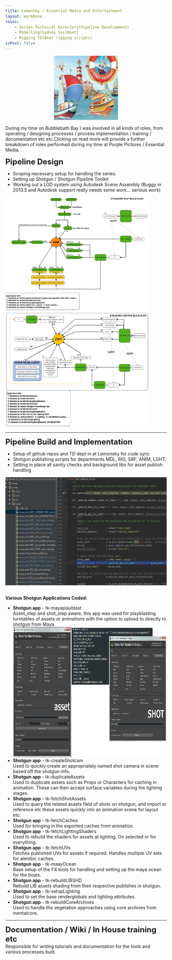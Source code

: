 ```yaml
---
title: LemonSky / Essential Media and Entertainment
layout: workDone
roles:
    - Series Technical Directory(Pipeline Development)
    - Modelling(Sydney SailBoat)
    - Rigging TD(Boat rigging scripts)
isPost: false
---
```

<p><center><img style="margin-center: 10px; width: 200px; height: 200px;" src="/assets/workdone/sydneysailboat.png" alt="" border="0" /></center></p>
<p>During my time on Bubblebath Bay I was involved in all kinds of roles, from operating / designing processes / process implementation / training / documentation etc etc.Clicking on read more will provide a further breakdown of roles performed during my time at Purple Pictures / Essential  Media.</p>
<p><span style="font-size: x-large;"><b>Pipeline Design</b></span></p>
<ul>
<li>Scoping necessary setup for handling the series.</li>
<li>Setting up Shotgun / Shotgun Pipeline Toolkit</li>
<li>Working out a LOD system using Autodesk Scene Assembly (Buggy in 2013.5 and Autodesk support really needs some work... serious work)</li>
</ul>
<p><img style="margin-center: 10px; width: 450px; height: 357px;" src="/assets/bbbayImages/ShotRequirements_sm.png" alt="" border="0" /> <img style="margin-center: 10px; width: 450px; height: 357px;" src="/assets/bbbayImages/LIGHTRequirements_sm.png" alt="" border="0" /></p>
<hr />
<p style="text-align: left;"><span style="font-size: x-large;"><b>Pipeline Build and Implementation</b></span></p>
<ul>
<li style="text-align: left;">Setup of github repos and TD dept in at Lemonsky for code sync</li>
<li style="text-align: left;">Shotgun publishing scripts for departments MDL, RIG, SRF, ANIM, LGHT.</li>
<li style="text-align: left;">Setting in place all sanity checks and background libs for asset publish handling</li>
</ul>
<p align="center"><img style="margin-center: 10px; width: 600px; height: 337px;" src="/assets/bbbayImages/shotgunConfig.png" alt="" align="middle" border="0" /></p>
<p align="left"><br /> <b>Various Shotgun Applications Coded:</b></p>
<ul>
<li style="text-align: left;"><b>Shotgun app</b> - tk-mayaplayblast<br /> Asset_step and shot_step aware, this app was used for playblasting turntables of assets or animations with the option to upload to directly to shotgun from Maya. <img style="width: 900px; height: 408px; display: block; margin-left: auto; margin-right: auto;" src="/assets/bbbayImages/tk-submit-mayaplayblast.png" alt="" align="middle" border="0" /></li>
<li style="text-align: left;"><b>Shotgun app</b> - tk-createShotcam<br /> Used to quickly create an appropriately named shot camera in scene based off the shotgun info.</li>
<li style="text-align: left;"><b>Shotgun app</b> - tk-duplicateAssets<br /> Used to duplicate assets such as Props or Characters for caching in animation. These can then accept surface variables during the lighting stages.</li>
<li style="text-align: left;"><b>Shotgun app</b> - tk-fetchShotAssets<br /> Used to query the related assets field of shots on shotgun, and import or reference etc these assets quickly into an animation scene for layout etc.</li>
<li style="text-align: left;"><b>Shotgun app</b> - tk-fetchCaches<br /> Used for bringing in the exported caches from animation.</li>
<li style="text-align: left;"><b>Shotgun app</b> - tk-fetchLightingShaders<br /> Used to rebuild the shaders for assets at lighting. On selected or for everything.</li>
<li style="text-align: left;"><b>Shotgun app</b> - tk-fetchUVs<br /> Fetches published UVs for assets if required. Handles multiple UV sets for alembic caches.</li>
<li style="text-align: left;"><b>Shotgun app</b> - tk-maayOcean<br /> Base setup of the FX tools for handling and setting up the maya ocean for the boats.</li>
<li style="text-align: left;"><b>Shotgun app</b> - tk-rebuildLIBSHD<br /> Rebuild LIB assets shading from their respective publishes in shotgun.</li>
<li style="text-align: left;"><b>Shotgun app</b> - tk-setupLighting<br /> Used to set the base renderglobals and lighting attributes.</li>
<li style="text-align: left;"><b>Shotgun app</b> - tk-rebuildCoreArchives<br /> Used to handle the vegetation approaches using core archives from mentalcore.</li>
</ul>
<hr />
<p><span style="font-size: x-large;"><b>Documentation / Wiki / In House training etc</b></span><br /> Responsible for writing tutorials and documentation for the tools and various processes built.</p>
<p> </p>